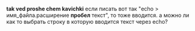 **tak ved proshe chem kavichki**
если писать вот так "echo > имя_файла.расширение **пробел** текст",
то тоже вводится. а можно ли как то выбрать строку в которую вводится текст через echo?